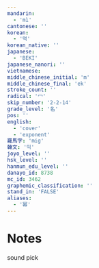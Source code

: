```yaml
---
mandarin:
  - 'mì'
cantonese: ''
korean:
  - '멱'
korean_native: ''
japanese:
  - 'BEKI'
japanese_nanori: ''
vietnamese:
middle_chinese_initial: 'm'
middle_chinese_final: 'ek'
stroke_count: ''
radical: '冖'
skip_number: '2-2-14'
grade_level: '名'
pos: ''
english:
  - 'cover'
  - 'exponent'
羅馬字: 'mig'
韓文: '믹'
joyo_level: ''
hsk_level: ''
hanmun_edu_level: ''
danayo_id: 8738
mc_id: 3462
graphemic_classification: ''
stand_in: 'FALSE'
aliases:
  - '幂'
---
```


# Notes
sound pick
